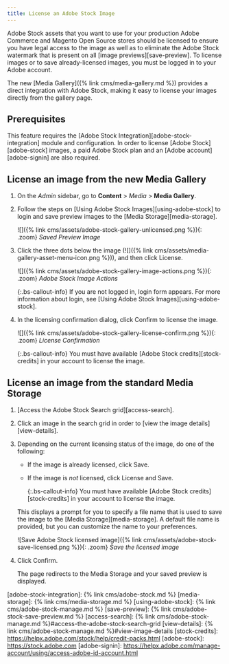 ```yaml
---
title: License an Adobe Stock Image
---
```


Adobe Stock assets that you want to use for your production Adobe Commerce and Magento Open Source stores should be licensed to ensure you have legal access to the image as well as to eliminate the Adobe Stock watermark that is present on all [image previews][save-preview]. To license images or to save already-licensed images, you must be logged in to your Adobe account.

The new [Media Gallery]({% link cms/media-gallery.md %}) provides a direct integration with Adobe Stock, making it easy to license your images directly from the gallery page.

## Prerequisites

This feature requires the [Adobe Stock Integration][adobe-stock-integration] module and configuration. In order to license [Adobe Stock][adobe-stock] images, a paid Adobe Stock plan and an [Adobe account][adobe-signin] are also required.

## License an image from the new Media Gallery

1. On the _Admin_ sidebar, go to **Content** > _Media_ > **Media Gallery**.

1. Follow the steps on [Using Adobe Stock Images][using-adobe-stock] to login and save preview images to the [Media Storage][media-storage].

    ![]({% link cms/assets/adobe-stock-gallery-unlicensed.png %}){: .zoom}
    _Saved Preview Image_

1. Click the three dots below the image (![]({% link cms/assets/media-gallery-asset-menu-icon.png %})), and then click <span class="btn">License</span>.

    ![]({% link cms/assets/adobe-stock-gallery-image-actions.png %}){: .zoom}
    _Adobe Stock Image Actions_

    {:.bs-callout-info}
    If you are not logged in, login form appears. For more information about login, see [Using Adobe Stock Images][using-adobe-stock].

1. In the licensing confirmation dialog, click <span class="btn">Confirm</span> to license the image.

    ![]({% link cms/assets/adobe-stock-gallery-license-confirm.png %}){: .zoom}
    _License Confirmation_

    {:.bs-callout-info}
    You must have available [Adobe Stock credits][stock-credits] in your account to license the image.

## License an image from the standard Media Storage

1. [Access the Adobe Stock Search grid][access-search].

1. Click an image in the search grid in order to [view the image details][view-details].

1. Depending on the current licensing status of the image, do one of the following:

   - If the image is already licensed, click <span class="btn">Save</span>.

   - If the image is _not_ licensed, click <span class="btn">License and Save</span>.

      {:.bs-callout-info}
      You must have available [Adobe Stock credits][stock-credits] in your account to license the image.

    This displays a prompt for you to specify a file name that is used to save the image to the [Media Storage][media-storage]. A default file name is provided, but you can customize the name to your preferences.

    ![Save Adobe Stock licensed image]({% link cms/assets/adobe-stock-save-licensed.png %}){: .zoom}
    _Save the licensed image_

1. Click <span class="btn">Confirm</span>.

    The page redirects to the Media Storage and your saved preview is displayed.

[adobe-stock-integration]: {% link cms/adobe-stock.md %}
[media-storage]: {% link cms/media-storage.md %}
[using-adobe-stock]: {% link cms/adobe-stock-manage.md %}
[save-preview]: {% link cms/adobe-stock-save-preview.md %}
[access-search]: {% link cms/adobe-stock-manage.md %}#access-the-adobe-stock-search-grid
[view-details]: {% link cms/adobe-stock-manage.md %}#view-image-details
[stock-credits]: https://helpx.adobe.com/stock/help/credit-packs.html
[adobe-stock]: https://stock.adobe.com
[adobe-signin]: https://helpx.adobe.com/manage-account/using/access-adobe-id-account.html